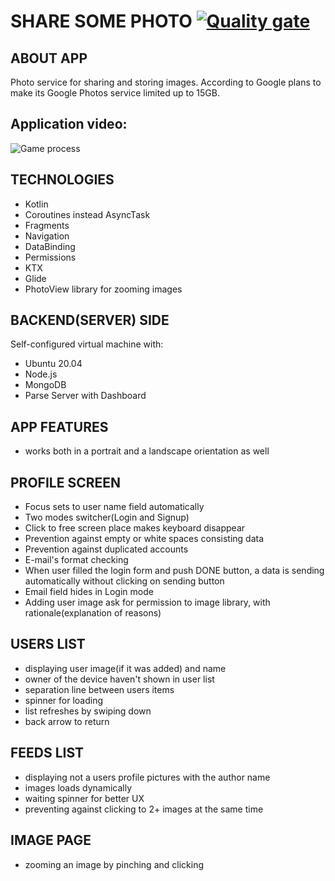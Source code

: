 # SHARE SOME PHOTO [![Quality gate](https://sonarcloud.io/api/project_badges/quality_gate?project=Harnet69_shareSomePhotos)](https://sonarcloud.io/dashboard?id=Harnet69_shareSomePhotos)

## ABOUT APP
Photo service for sharing and storing images. According to Google plans to make its Google Photos service limited up to 15GB.

## Application video:
![Game process](https://github.com/Harnet69/shareSomePhotos/blob/main/app/GitHubMediaFiles/video.gif)

## TECHNOLOGIES
- Kotlin
- Coroutines instead AsyncTask
- Fragments
- Navigation
- DataBinding
- Permissions
- KTX
- Glide
- PhotoView library for zooming images

## BACKEND(SERVER) SIDE
Self-configured virtual machine with:
- Ubuntu 20.04
- Node.js
- MongoDB
- Parse Server with Dashboard

## APP FEATURES
- works both in a portrait and a landscape orientation as well

## PROFILE SCREEN
- Focus sets to user name field automatically 
- Two modes switcher(Login and Signup)
- Click to free screen place makes keyboard disappear
- Prevention against empty or white spaces consisting data
- Prevention against duplicated accounts
- E-mail's format checking
- When user filled the login form and push DONE button, a data is sending automatically without clicking on sending button
- Email field hides in Login mode
- Adding user image ask for permission to image library, with rationale(explanation of reasons)

## USERS LIST
- displaying user image(if it was added) and name
- owner of the device haven't shown in user list
- separation line between users items
- spinner for loading
- list refreshes by swiping down
- back arrow to return

## FEEDS LIST
- displaying not a users profile pictures with the author name
- images loads dynamically
- waiting spinner for better UX
- preventing against clicking to 2+ images at the same time

## IMAGE PAGE
- zooming an image by pinching and clicking
